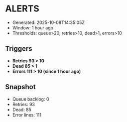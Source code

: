 # ALERTS

- Generated: 2025-10-08T14:35:05Z
- Window: 1 hour ago
- Thresholds: queue>20, retries>10, dead>1, errors>10

## Triggers
- **Retries 93 > 10**
- **Dead 85 > 1**
- **Errors 111 > 10 (since 1 hour ago)**

## Snapshot
- Queue backlog: 0
- Retries: 93
- Dead: 85
- Error lines: 111
